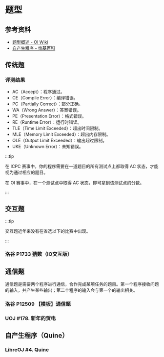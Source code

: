 # 题型

## 参考资料

- [题型概述 - OI Wiki](https://oi-wiki.org/contest/problems/)
- [自产生程序 - 维基百科](https://zh.wikipedia.org/zh-cn/自產生程式)

## 传统题

### 评测结果

- AC（Accept）：程序通过。
- CE（Compile Error）：编译错误。
- PC（Partially Correct）：部分正确。
- WA（Wrong Answer）：答案错误。
- PE（Presentation Error）：格式错误。
- RE（Runtime Error）：运行时错误。
- TLE（Time Limit Exceeded）：超出时间限制。
- MLE（Memory Limit Exceeded）：超出内存限制。
- OLE（Output Limit Exceeded）：输出超过限制。
- UKE（Unknown Error）：未知错误。

:::tip

在 ICPC 赛事中，你的程序需要在一道题目的所有测试点上都取得 AC 状态，才能视为通过相应的题目。

在 OI 赛事中，在一个测试点中取得 AC 状态，即可拿到该测试点的分数。

:::

## 交互题

:::tip

交互题近年来没有在省选以下的比赛中出现。

:::

### 洛谷 P1733 猜数（IO交互版）

<Problem id="P1733" />

## 通信题

通信题是需要两个程序进行通信，合作完成某项任务的题目。第一个程序接收问题的输入，并产生某些输出；第二个程序的输入会与第一个的输出相关。

### 洛谷 P12509 【模板】通信题

<Problem id="P12509" />

### UOJ #178. 新年的贺电

<Problem id="UOJ178" />

## 自产生程序（Quine）

### LibreOJ #4. Quine

<Problem id="LOJ4" />
